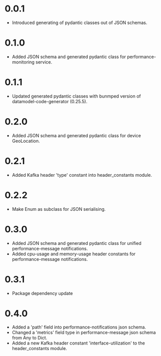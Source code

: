 # 0.0.1
- Introduced generating of pydantic classes out of JSON schemas.

# 0.1.0
- Added JSON schema and generated pydantic class for performance-monitoring service.

# 0.1.1
- Updated generated pydantic classes with bunmped version
  of datamodel-code-generator (0.25.5).

# 0.2.0
- Added JSON schema and generated pydantic class for device GeoLocation.

# 0.2.1
- Added Kafka header 'type' constant into header_constants module.

# 0.2.2
- Make Enum as subclass for JSON serialising.

# 0.3.0
- Added JSON schema and generated pydantic class for unified performance-message notifications.
- Added cpu-usage and memory-usage header constants for performance-message notifications.

# 0.3.1
- Package dependency update

# 0.4.0
- Added a 'path' field into performance-notifications json schema.
- Changed a 'metrics' field type in performance-message json schema from Any to Dict.
- Added a new Kafka header constant 'interface-utilization' to the header_constants module.
